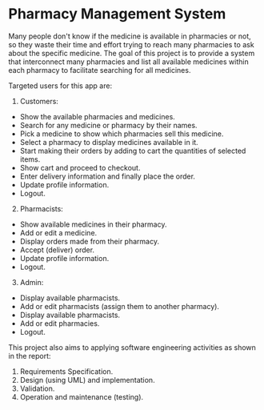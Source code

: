 # Pharmacy Management System

Many people don't know if the medicine is available in pharmacies or not, so they waste their time and effort trying to reach many pharmacies to ask about the specific medicine. The goal of this project is to provide a system that interconnect many pharmacies and list all available medicines within each pharmacy to facilitate searching for all medicines.

Targeted users for this app are:

1. Customers: 
- Show the available pharmacies and medicines. 
- Search for any medicine or pharmacy by their names. 
- Pick a medicine to show which pharmacies sell this medicine.
- Select a pharmacy to display medicines available in it.
- Start making their orders by adding to cart the quantities of selected items.
- Show cart and proceed to checkout.
- Enter delivery information and finally place the order.
- Update profile information.
- Logout.

2. Pharmacists:
- Show available medicines in their pharmacy.
- Add or edit a medicine.
- Display orders made from their pharmacy.
- Accept (deliver) order.
- Update profile information.
- Logout.

3. Admin:
- Display available pharmacists.
- Add or edit pharmacists (assign them to another pharmacy).
- Display available pharmacists.
- Add or edit pharmacies.
- Logout.


This project also aims to applying software engineering activities as shown in the report:
1. Requirements Specification.
2. Design (using UML) and implementation.
3. Validation.
4. Operation and maintenance (testing).